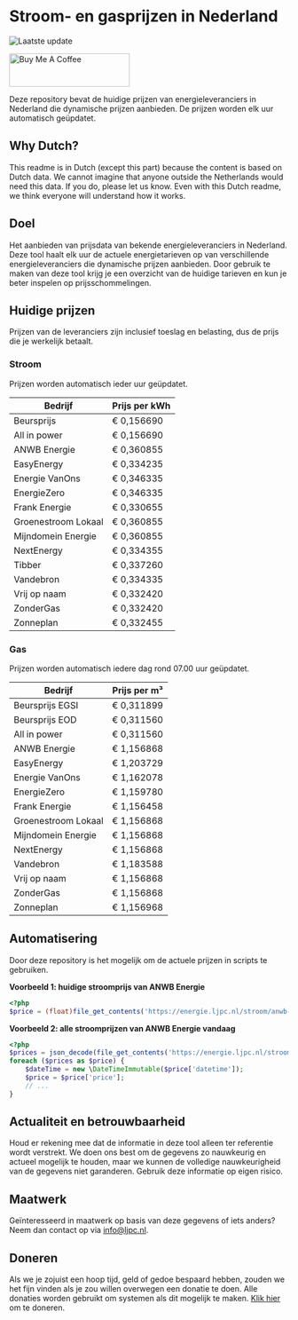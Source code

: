 # Stroom- en gasprijzen in Nederland

![Laatste update](https://img.shields.io/badge/laatste%20update-2025--09--23%2019%3A00%20CET-brightgreen)

<a href="https://www.buymeacoffee.com/Lars-" target="_blank"><img src="https://cdn.buymeacoffee.com/buttons/v2/default-orange.png" alt="Buy Me A Coffee" height="60" style="height: 60px !important;width: 217px !important;" ></a>

Deze repository bevat de huidige prijzen van energieleveranciers in Nederland die dynamische prijzen aanbieden. De prijzen worden elk uur automatisch geüpdatet.

## Why Dutch?

This readme is in Dutch (except this part) because the content is based on Dutch data. We cannot imagine that anyone outside the Netherlands would need this data. If you do, please let us know. Even with this Dutch readme, we think
everyone will understand how it works.

## Doel

Het aanbieden van prijsdata van bekende energieleveranciers in Nederland. Deze tool haalt elk uur de actuele energietarieven op van verschillende energieleveranciers die dynamische prijzen aanbieden. Door gebruik te maken van deze tool
krijg je een overzicht van de huidige tarieven en kun je beter inspelen op prijsschommelingen.

## Huidige prijzen

Prijzen van de leveranciers zijn inclusief toeslag en belasting, dus de prijs die je werkelijk betaalt.

### Stroom

Prijzen worden automatisch ieder uur geüpdatet.

 Bedrijf | Prijs per kWh 
---------|---------------
Beursprijs | € 0,156690
All in power | € 0,156690
ANWB Energie | € 0,360855
EasyEnergy | € 0,334235
Energie VanOns | € 0,346335
EnergieZero | € 0,346335
Frank Energie | € 0,330655
Groenestroom Lokaal | € 0,360855
Mijndomein Energie | € 0,360855
NextEnergy | € 0,334355
Tibber | € 0,337260
Vandebron | € 0,334335
Vrij op naam | € 0,332420
ZonderGas | € 0,332420
Zonneplan | € 0,332455


### Gas

Prijzen worden automatisch iedere dag rond 07.00 uur geüpdatet.

 Bedrijf | Prijs per m³ 
---------|--------------
Beursprijs EGSI | € 0,311899
Beursprijs EOD | € 0,311560
All in power | € 0,311560
ANWB Energie | € 1,156868
EasyEnergy | € 1,203729
Energie VanOns | € 1,162078
EnergieZero | € 1,159780
Frank Energie | € 1,156458
Groenestroom Lokaal | € 1,156868
Mijndomein Energie | € 1,156868
NextEnergy | € 1,156868
Vandebron | € 1,183588
Vrij op naam | € 1,156868
ZonderGas | € 1,156868
Zonneplan | € 1,156968


## Automatisering

Door deze repository is het mogelijk om de actuele prijzen in scripts te gebruiken.

**Voorbeeld 1: huidige stroomprijs van ANWB Energie**

```php
<?php
$price = (float)file_get_contents('https://energie.ljpc.nl/stroom/anwb-energie-nu.txt');

```

**Voorbeeld 2: alle stroomprijzen van ANWB Energie vandaag**

```php
<?php
$prices = json_decode(file_get_contents('https://energie.ljpc.nl/stroom/all-in-power-vandaag.json'),true);
foreach ($prices as $price) {
    $dateTime = new \DateTimeImmutable($price['datetime']);
    $price = $price['price'];
    // ...
}
```

## Actualiteit en betrouwbaarheid

Houd er rekening mee dat de informatie in deze tool alleen ter referentie wordt verstrekt. We doen ons best om de gegevens zo nauwkeurig en actueel mogelijk te houden, maar we kunnen de volledige nauwkeurigheid van de gegevens niet
garanderen. Gebruik deze informatie op eigen risico.

## Maatwerk

Geïnteresseerd in maatwerk op basis van deze gegevens of iets anders? Neem dan contact op
via [info@ljpc.nl](mailto:info@ljpc.nl?subject=Energie%20prijzen).

## Doneren

Als we je zojuist een hoop tijd, geld of gedoe bespaard hebben, zouden we het fijn vinden als je zou willen overwegen een
donatie te doen. Alle donaties worden gebruikt om systemen als dit mogelijk te
maken. [Klik hier](https://www.buymeacoffee.com/Lars-) om te doneren.
